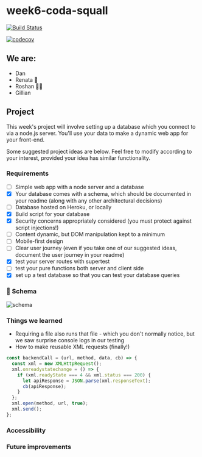 # week6-coda-squall

[![Build Status](https://travis-ci.org/fac18/week6-coda-squall.svg?branch=master)](https://travis-ci.org/fac18/week6-coda-squall)

[![codecov](https://codecov.io/gh/fac18/week6-coda-squall/branch/master/graph/badge.svg)](https://codecov.io/gh/fac18/week6-coda-squall)

## We are:
* Dan
* Renata 🐰
* Roshan 🙆🏾
* Gillian

## Project
This week's project will involve setting up a database which you connect to via a node.js server. You'll use your data to make a dynamic web app for your front-end.

Some suggested project ideas are below. Feel free to modify according to your interest, provided your idea has similar functionality.

### Requirements

- [ ] Simple web app with a node server and a database
- [x] Your database comes with a schema, which should be documented in your readme (along with any other architectural decisions)
- [ ] Database hosted on Heroku, or locally
- [x] Build script for your database
- [x] Security concerns appropriately considered (you must protect against script injections!)
- [ ] Content dynamic, but DOM manipulation kept to a minimum
- [ ] Mobile-first design
- [ ] Clear user journey (even if you take one of our suggested ideas, document the user journey in your readme)
- [x] test your server routes with supertest
- [ ] test your pure functions both server and client side
- [x] set up a test database so that you can test your database queries

### :pencil: Schema
![schema](https://imgur.com/coS9CZI.jpg)

### Things we learned
* Requiring a file also runs that file - which you don't normally notice, but we saw surprise console logs in our testing
* How to make reusable XML requests (finally!)
```javascript
const backendCall = (url, method, data, cb) => {
  const xml = new XMLHttpRequest();
  xml.onreadystatechange = () => {
    if (xml.readyState === 4 && xml.status === 200) {
      let apiResponse = JSON.parse(xml.responseText);
      cb(apiResponse);
    }
  };
  xml.open(method, url, true);
  xml.send();
};
```

### Accessibility

### Future improvements
